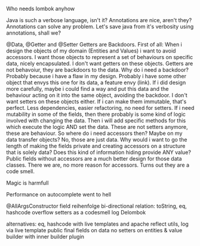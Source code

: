 Who needs lombok anyhow

Java is such a verbose language, isn't it?
Annotations are nice, aren't they? Annotations can solve any problem. 
Let's save java from it's verbosity using annotations, shall we?

@Data, @Getter and @Setter
Getters are Backdoors.
First of all: When i design the objects of my domain (Entities and Values) i want to avoid accessors.
I want those objects to represent a set of behaviours on specific data, nicely encapsulated. 
I don't want getters on these objects. 
Getters are not behavoiur, they are backdoors to the data. 
Why do i need a backdoor?
Probably because i have a flaw in my design. 
Probably i have some other object that envys this one for its data, a feature envy (link).
If i did design more carefully, maybe i could find a way and put this data and the behaviour acting on it into the same object, avoiding the backdoor.
I don't want setters on these objects either.
If i can make them immutable, that's perfect. Less dependencies, easier refactoring, no need for setters.
If i need mutability in some of the fields, then there probably is some kind of logic involved with changing the data. 
Then i will add specific methods for this which execute the logic AND set the data.
These are not setters anymore, these are behaviour.
So where do i need accessors then?
Maybe on my data transfer objects?
No, those are just data. 
Why would i want to go the length of making the fields private and creating accessors on a structure that is solely data?
Does this kind of information hiding provide ANY value?
Public fields without accessors are a much better design for those data classes.
There we are, no more reason for accessors.
Turns out they are a code smell.


Magic is harmfull

Performance on autocomplete went to hell

@AllArgsConstructor field reihenfolge
bi-directional relation: toString, eq, hashcode overflow
setters as a codesmell
log 
Delombok

alternatives:
eq, hashcode with live templates and apache reflect utils,
log via live template
public final fields on data
no setters on entities & value
builder with inner builder plugin